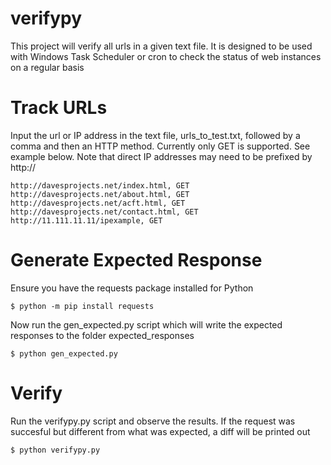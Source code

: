 # verifypy
This project will verify all urls in a given text file. It is designed to be used with Windows Task Scheduler or cron to check the status of web instances on a regular basis

# Track URLs
Input the url or IP address in the text file, urls_to_test.txt, followed by a comma and then an HTTP method. Currently only GET is supported. See example below. Note that direct IP addresses may need to be prefixed by http://
```
http://davesprojects.net/index.html, GET
http://davesprojects.net/about.html, GET
http://davesprojects.net/acft.html, GET
http://davesprojects.net/contact.html, GET
http://11.111.11.11/ipexample, GET
```

# Generate Expected Response
Ensure you have the requests package installed for Python
```
$ python -m pip install requests
```
Now run the gen_expected.py script which will write the expected responses to the folder expected_responses
```
$ python gen_expected.py
```

# Verify
Run the verifypy.py script and observe the results. If the request was succesful but different from what was expected, a diff will be printed out
```
$ python verifypy.py
```